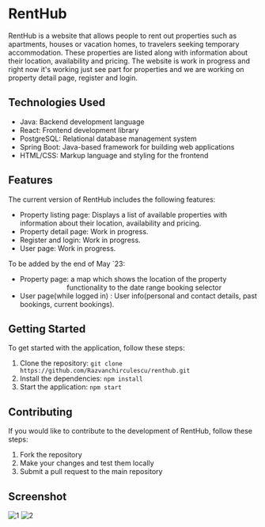 # RentHub

RentHub is a website that allows people to rent out properties such as apartments, houses or vacation homes, to travelers seeking temporary accommodation. These properties are listed along with information about their location, availability and pricing. The website is work in progress and right now it's working just see part for properties and we are working on property detail page, register and login.

## Technologies Used

- Java: Backend development language
- React: Frontend development library
- PostgreSQL: Relational database management system
- Spring Boot: Java-based framework for building web applications
- HTML/CSS: Markup language and styling for the frontend

## Features

The current version of RentHub includes the following features:

- Property listing page: Displays a list of available properties with information about their location, availability and pricing.
- Property detail page: Work in progress.
- Register and login: Work in progress.
- User page: Work in progress.

To be added by the end of May `23:

- Property page: a map which shows the location of the property<br>
               &nbsp;&nbsp;&nbsp;&nbsp;&nbsp;&nbsp;&nbsp;&nbsp;&nbsp;&nbsp;&nbsp;
                &nbsp;&nbsp;&nbsp;&nbsp;&nbsp;&nbsp;&nbsp;&nbsp;&nbsp;&nbsp;&nbsp;
               functionality to the date range booking selector
- User page(while logged in) : User info(personal and contact details, past bookings, current bookings).

## Getting Started

To get started with the application, follow these steps:

1. Clone the repository: `git clone https://github.com/Razvanchirculescu/renthub.git`
2. Install the dependencies: `npm install`
3. Start the application: `npm start`

## Contributing

If you would like to contribute to the development of RentHub, follow these steps:

1. Fork the repository
2. Make your changes and test them locally
3. Submit a pull request to the main repository

## Screenshot



![1](https://drive.google.com/uc?id=1iF5WHNFftlbwjFnkCGBlzQaZ08CJrpQR)
![2](https://drive.google.com/uc?id=1gvYrk-MExF3WxC4NSz1T80P9eiDCoSHi)

